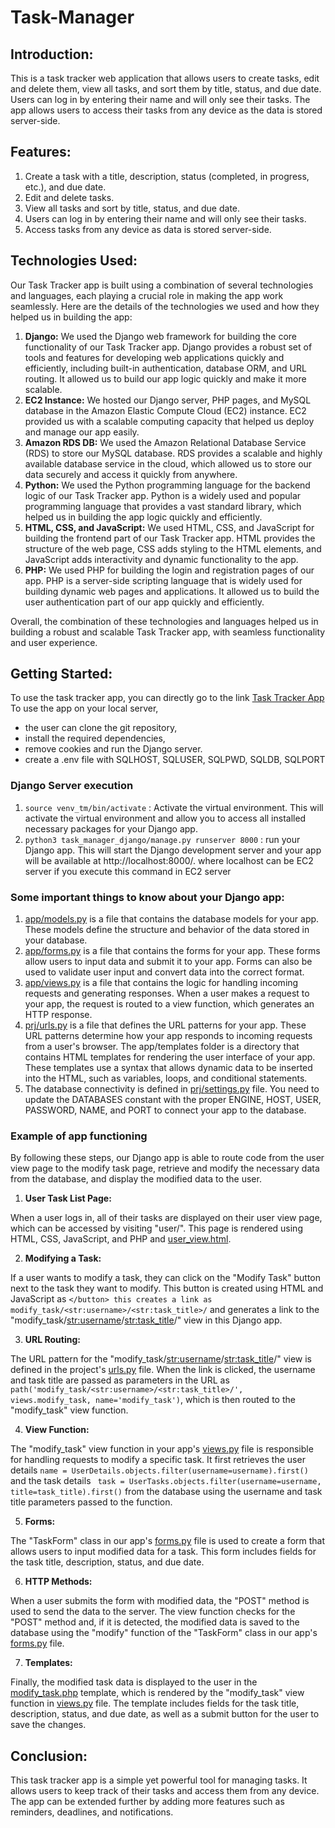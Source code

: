 # Task-Manager
## Introduction:
This is a task tracker web application that allows users to create tasks, edit and delete them, view all tasks, and sort them by title, status, and due date. Users can log in by entering their name and will only see their tasks. The app allows users to access their tasks from any device as the data is stored server-side.

## Features:

1. Create a task with a title, description, status (completed, in progress, etc.), and due date.
2. Edit and delete tasks.
3. View all tasks and sort by title, status, and due date.
4. Users can log in by entering their name and will only see their tasks.
5. Access tasks from any device as data is stored server-side.

## Technologies Used:

Our Task Tracker app is built using a combination of several technologies and languages, each playing a crucial role in making the app work seamlessly. Here are the details of the technologies we used and how they helped us in building the app:

1. **Django:** We used the Django web framework for building the core functionality of our Task Tracker app. Django provides a robust set of tools and features for developing web applications quickly and efficiently, including built-in authentication, database ORM, and URL routing. It allowed us to build our app logic quickly and make it more scalable.
2. **EC2 Instance:** We hosted our Django server, PHP pages, and MySQL database in the Amazon Elastic Compute Cloud (EC2) instance. EC2 provided us with a scalable computing capacity that helped us deploy and manage our app easily.
3. **Amazon RDS DB:** We used the Amazon Relational Database Service (RDS) to store our MySQL database. RDS provides a scalable and highly available database service in the cloud, which allowed us to store our data securely and access it quickly from anywhere.
4. **Python:** We used the Python programming language for the backend logic of our Task Tracker app. Python is a widely used and popular programming language that provides a vast standard library, which helped us in building the app logic quickly and efficiently.
5. **HTML, CSS, and JavaScript:** We used HTML, CSS, and JavaScript for building the frontend part of our Task Tracker app. HTML provides the structure of the web page, CSS adds styling to the HTML elements, and JavaScript adds interactivity and dynamic functionality to the app.
6. **PHP:** We used PHP for building the login and registration pages of our app. PHP is a server-side scripting language that is widely used for building dynamic web pages and applications. It allowed us to build the user authentication part of our app quickly and efficiently.

Overall, the combination of these technologies and languages helped us in building a robust and scalable Task Tracker app, with seamless functionality and user experience.

## Getting Started:
To use the task tracker app, you can directly go to the link [Task Tracker App](ec2-54-82-112-252.compute-1.amazonaws.com/login.php)
To use the app on your local server, 
- the user can clone the git repository, 
- install the required dependencies, 
- remove cookies and run the Django server.
- create a .env file with SQLHOST, SQLUSER, SQLPWD, SQLDB, SQLPORT

### Django Server execution
1. `source venv_tm/bin/activate` : Activate the virtual environment. This will activate the virtual environment and allow you to access all installed necessary packages for your Django app.
2. `python3 task_manager_django/manage.py runserver 8000` : run your Django app. This will start the Django development server and your app will be available at http://localhost:8000/. where localhost can be EC2 server if you execute this command in EC2 server

### Some important things to know about your Django app:
1. [app/models.py](https://github.com/divaamahajan/Task-Manager/blob/main/task_manager_django/task_manager_app/models.py) is a file that contains the database models for your app. These models define the structure and behavior of the data stored in your database.
2. [app/forms.py](https://github.com/divaamahajan/Task-Manager/blob/main/task_manager_django/task_manager_app/forms.py) is a file that contains the forms for your app. These forms allow users to input data and submit it to your app. Forms can also be used to validate user input and convert data into the correct format.
3. [app/views.py](https://github.com/divaamahajan/Task-Manager/blob/main/task_manager_django/task_manager_app/views.py) is a file that contains the logic for handling incoming requests and generating responses. When a user makes a request to your app, the request is routed to a view function, which generates an HTTP response.
4. [prj/urls.py](https://github.com/divaamahajan/Task-Manager/blob/main/task_manager_django/task_manager_prj/urls.py) is a file that defines the URL patterns for your app. These URL patterns determine how your app responds to incoming requests from a user's browser.
The app/templates folder is a directory that contains HTML templates for rendering the user interface of your app. These templates use a syntax that allows dynamic data to be inserted into the HTML, such as variables, loops, and conditional statements.
5. The database connectivity is defined in [prj/settings.py](https://github.com/divaamahajan/Task-Manager/blob/main/task_manager_django/task_manager_prj/settings.py) file. You need to update the DATABASES constant with the proper ENGINE, HOST, USER, PASSWORD, NAME, and PORT to connect your app to the database.

### Example of app functioning
By following these steps, our Django app is able to route code from the user view page to the modify task page, retrieve and modify the necessary data from the database, and display the modified data to the user.
1. **User Task List Page:**

When a user logs in, all of their tasks are displayed on their user view page, which can be accessed by visiting "user/<username>". This page is rendered using HTML, CSS, JavaScript, and PHP and [user_view.html](https://github.com/divaamahajan/Task-Manager/blob/main/task_manager_django/task_manager_app/templates/user_view.html).

2. **Modifying a Task:**
  
If a user wants to modify a task, they can click on the "Modify Task" button next to the task they want to modify. This button is created using HTML and JavaScript as `</button>
this creates a link as modify_task/<str:username>/<str:task_title>/` and generates a link to the "modify_task/<str:username>/<str:task_title>/" view in this Django app.

3. **URL Routing:**

The URL pattern for the "modify_task/<str:username>/<str:task_title>/" view is defined in the project's [urls.py](https://github.com/divaamahajan/Task-Manager/blob/main/task_manager_django/task_manager_prj/urls.py) file. When the link is clicked, the username and task title are passed as parameters in the URL as `path('modify_task/<str:username>/<str:task_title>/', views.modify_task, name='modify_task')`, which is then routed to the "modify_task" view function.

4. **View Function:**

The "modify_task" view function in your app's [views.py](https://github.com/divaamahajan/Task-Manager/blob/main/task_manager_django/task_manager_app/views.py) file is responsible for handling requests to modify a specific task. It first retrieves the user details `name = UserDetails.objects.filter(username=username).first()` and the task details ` task = UserTasks.objects.filter(username=username, title=task_title).first()` from the database using the username and task title parameters passed to the function.

5. **Forms:**

The "TaskForm" class in our app's [forms.py](https://github.com/divaamahajan/Task-Manager/blob/main/task_manager_django/task_manager_app/forms.py) file is used to create a form that allows users to input modified data for a task. This form includes fields for the task title, description, status, and due date.

6. **HTTP Methods:**

When a user submits the form with modified data, the "POST" method is used to send the data to the server. The view function checks for the "POST" method and, if it is detected, the modified data is saved to the database using the "modify" function of the "TaskForm" class in our app's [forms.py](https://github.com/divaamahajan/Task-Manager/blob/main/task_manager_django/task_manager_app/forms.py) file.

7. **Templates:**

Finally, the modified task data is displayed to the user in the [modify_task.php](https://github.com/divaamahajan/Task-Manager/blob/main/task_manager_django/task_manager_app/templates/modify_task.php) template, which is rendered by the "modify_task" view function in [views.py](https://github.com/divaamahajan/Task-Manager/blob/main/task_manager_django/task_manager_app/views.py) file. The template includes fields for the task title, description, status, and due date, as well as a submit button for the user to save the changes.

## Conclusion:
This task tracker app is a simple yet powerful tool for managing tasks. It allows users to keep track of their tasks and access them from any device. The app can be extended further by adding more features such as reminders, deadlines, and notifications.
